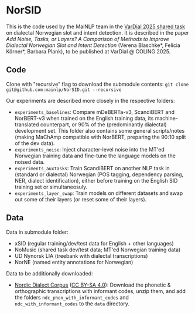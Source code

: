 # NorSID

This is the code used by the MaiNLP team in the [VarDial 2025 shared task](https://sites.google.com/view/vardial-2025/shared-tasks) on dialectal Norwegian slot and intent detection. 
It is described in the paper *Add Noise, Tasks, or Layers? A Comparison of Methods to Improve Dialectal Norwegian Slot and Intent Detection* (Verena Blaschke\*, Felicia Körner\*, Barbara Plank), to be published at VarDial @ COLING 2025.

## Code

Clone with "recursive" flag to download the submodule contents:
`git clone git@github.com:mainlp/NorSID.git --recursive`

Our experiments are described more closely in the respective folders:
- `experiments_baselines`: Compare mDeBERTa-v3, ScandiBERT and NorBERT-v3 when trained on the English training data, its machine-translated counterpart, or 90% of the (predominantly dialectal) development set. This folder also contains some general scripts/notes (making MaChAmp compatible with NorBERT, preparing the 90:10 split of the dev data).
- `experiments_noise`: Inject character-level noise into the MT'ed Norwegian training data and fine-tune the language models on the noised data.
- `experiments_auxtasks`: Train ScandiBERT on another NLP task in (standard or dialectal) Norwegian (POS tagging, dependency parsing, NER, dialect identification), either before training on the English SID training set or simultaneosuly.
- `experiments_layer_swap`: Train models on different datasets and swap out some of their layers (or reset some of their layers).

## Data

Data in submodule folder:
- xSID (regular training/dev/test data for English + other languages)
- NoMusic (shared task dev/test data; MT'ed Norwegian training data)
- UD Nynorsk LIA (treebank with dialectal transcriptions)
- NorNE (named entity annotations for Norwegian)

Data to be additionally downloaded:
- [Nordic Dialect Corpus](https://tekstlab.uio.no/scandiasyn/download.html) ([CC BY-SA 4.0](https://creativecommons.org/licenses/by-nc-sa/4.0/)): Download the phonetic & orthographic transcriptions with informant codes, unzip them, and add the folders `ndc_phon_with_informant_codes` and `ndc_with_informant_codes` to the `data` directory.
